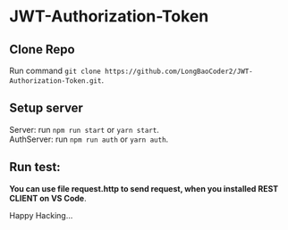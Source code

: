 # JWT-Authorization-Token
## Clone Repo
Run command `git clone https://github.com/LongBaoCoder2/JWT-Authorization-Token.git`.

## Setup server
Server: run `npm run start` or `yarn start`. \
AuthServer: run `npm run auth` or `yarn auth`.

## Run test:

**You can use file request.http to send request, when you installed REST CLIENT on VS Code**.

Happy Hacking...

